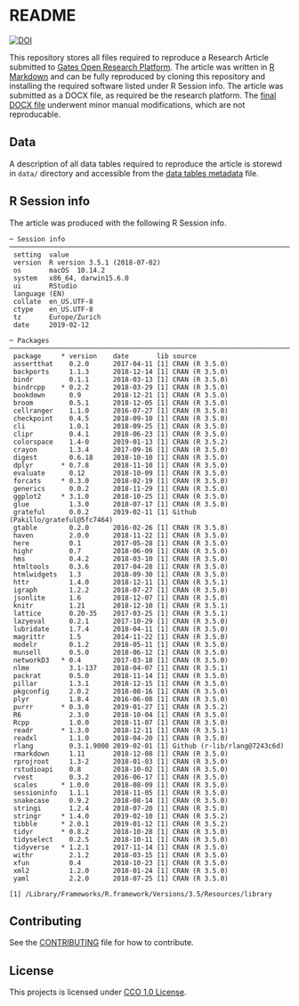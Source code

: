 # README

[![DOI](https://zenodo.org/badge/DOI/10.5281/zenodo.2562836.svg)](https://doi.org/10.5281/zenodo.2562836)

This repository stores all files required to reproduce a Research Article submitted to [Gates Open Research Platform](https://gatesopenresearch.org/). The article was written in [R Markdown](https://rmarkdown.rstudio.com/) and can be fully reproduced by cloning this repository and installing the required software listed under R Session info. The article was submitted as a DOCX file, as required be the research platform. The [final DOCX file]() underwent minor manual modifications, which are not reproducable. 

## Data

A description of all data tables required to reproduce the article is storewd in `data/` directory and accessible from the [data tables metadata](data/chp_article_data_tables_metadata.md) file.

## R Session info

The article was produced with the following R Session info.

    ─ Session info ──────────────────────────────────────────────────────────────────────────────────────
     setting  value                       
     version  R version 3.5.1 (2018-07-02)
     os       macOS  10.14.2              
     system   x86_64, darwin15.6.0        
     ui       RStudio                     
     language (EN)                        
     collate  en_US.UTF-8                 
     ctype    en_US.UTF-8                 
     tz       Europe/Zurich               
     date     2019-02-12                  
    
    ─ Packages ──────────────────────────────────────────────────────────────────────────────────────────
     package     * version    date       lib source                           
     assertthat    0.2.0      2017-04-11 [1] CRAN (R 3.5.0)                   
     backports     1.1.3      2018-12-14 [1] CRAN (R 3.5.0)                   
     bindr         0.1.1      2018-03-13 [1] CRAN (R 3.5.0)                   
     bindrcpp    * 0.2.2      2018-03-29 [1] CRAN (R 3.5.0)                   
     bookdown      0.9        2018-12-21 [1] CRAN (R 3.5.0)                   
     broom         0.5.1      2018-12-05 [1] CRAN (R 3.5.0)                   
     cellranger    1.1.0      2016-07-27 [1] CRAN (R 3.5.0)                   
     checkpoint    0.4.5      2018-09-10 [1] CRAN (R 3.5.0)                   
     cli           1.0.1      2018-09-25 [1] CRAN (R 3.5.0)                   
     clipr         0.4.1      2018-06-23 [1] CRAN (R 3.5.0)                   
     colorspace    1.4-0      2019-01-13 [1] CRAN (R 3.5.2)                   
     crayon        1.3.4      2017-09-16 [1] CRAN (R 3.5.0)                   
     digest        0.6.18     2018-10-10 [1] CRAN (R 3.5.0)                   
     dplyr       * 0.7.8      2018-11-10 [1] CRAN (R 3.5.0)                   
     evaluate      0.12       2018-10-09 [1] CRAN (R 3.5.0)                   
     forcats     * 0.3.0      2018-02-19 [1] CRAN (R 3.5.0)                   
     generics      0.0.2      2018-11-29 [1] CRAN (R 3.5.0)                   
     ggplot2     * 3.1.0      2018-10-25 [1] CRAN (R 3.5.0)                   
     glue          1.3.0      2018-07-17 [1] CRAN (R 3.5.0)                   
     grateful      0.0.2      2019-02-11 [1] Github (Pakillo/grateful@5fc7464)
     gtable        0.2.0      2016-02-26 [1] CRAN (R 3.5.0)                   
     haven         2.0.0      2018-11-22 [1] CRAN (R 3.5.0)                   
     here          0.1        2017-05-28 [1] CRAN (R 3.5.0)                   
     highr         0.7        2018-06-09 [1] CRAN (R 3.5.0)                   
     hms           0.4.2      2018-03-10 [1] CRAN (R 3.5.0)                   
     htmltools     0.3.6      2017-04-28 [1] CRAN (R 3.5.0)                   
     htmlwidgets   1.3        2018-09-30 [1] CRAN (R 3.5.0)                   
     httr          1.4.0      2018-12-11 [1] CRAN (R 3.5.1)                   
     igraph        1.2.2      2018-07-27 [1] CRAN (R 3.5.0)                   
     jsonlite      1.6        2018-12-07 [1] CRAN (R 3.5.0)                   
     knitr         1.21       2018-12-10 [1] CRAN (R 3.5.1)                   
     lattice       0.20-35    2017-03-25 [1] CRAN (R 3.5.1)                   
     lazyeval      0.2.1      2017-10-29 [1] CRAN (R 3.5.0)                   
     lubridate     1.7.4      2018-04-11 [1] CRAN (R 3.5.0)                   
     magrittr      1.5        2014-11-22 [1] CRAN (R 3.5.0)                   
     modelr        0.1.2      2018-05-11 [1] CRAN (R 3.5.0)                   
     munsell       0.5.0      2018-06-12 [1] CRAN (R 3.5.0)                   
     networkD3   * 0.4        2017-03-18 [1] CRAN (R 3.5.0)                   
     nlme          3.1-137    2018-04-07 [1] CRAN (R 3.5.1)                   
     packrat       0.5.0      2018-11-14 [1] CRAN (R 3.5.0)                   
     pillar        1.3.1      2018-12-15 [1] CRAN (R 3.5.0)                   
     pkgconfig     2.0.2      2018-08-16 [1] CRAN (R 3.5.0)                   
     plyr          1.8.4      2016-06-08 [1] CRAN (R 3.5.0)                   
     purrr       * 0.3.0      2019-01-27 [1] CRAN (R 3.5.2)                   
     R6            2.3.0      2018-10-04 [1] CRAN (R 3.5.0)                   
     Rcpp          1.0.0      2018-11-07 [1] CRAN (R 3.5.0)                   
     readr       * 1.3.0      2018-12-11 [1] CRAN (R 3.5.1)                   
     readxl        1.1.0      2018-04-20 [1] CRAN (R 3.5.0)                   
     rlang         0.3.1.9000 2019-02-01 [1] Github (r-lib/rlang@7243c6d)     
     rmarkdown     1.11       2018-12-08 [1] CRAN (R 3.5.0)                   
     rprojroot     1.3-2      2018-01-03 [1] CRAN (R 3.5.0)                   
     rstudioapi    0.8        2018-10-02 [1] CRAN (R 3.5.0)                   
     rvest         0.3.2      2016-06-17 [1] CRAN (R 3.5.0)                   
     scales      * 1.0.0      2018-08-09 [1] CRAN (R 3.5.0)                   
     sessioninfo   1.1.1      2018-11-05 [1] CRAN (R 3.5.0)                   
     snakecase     0.9.2      2018-08-14 [1] CRAN (R 3.5.0)                   
     stringi       1.2.4      2018-07-20 [1] CRAN (R 3.5.0)                   
     stringr     * 1.4.0      2019-02-10 [1] CRAN (R 3.5.2)                   
     tibble      * 2.0.1      2019-01-12 [1] CRAN (R 3.5.2)                   
     tidyr       * 0.8.2      2018-10-28 [1] CRAN (R 3.5.0)                   
     tidyselect    0.2.5      2018-10-11 [1] CRAN (R 3.5.0)                   
     tidyverse   * 1.2.1      2017-11-14 [1] CRAN (R 3.5.0)                   
     withr         2.1.2      2018-03-15 [1] CRAN (R 3.5.0)                   
     xfun          0.4        2018-10-23 [1] CRAN (R 3.5.0)                   
     xml2          1.2.0      2018-01-24 [1] CRAN (R 3.5.0)                   
     yaml          2.2.0      2018-07-25 [1] CRAN (R 3.5.0)                   
    
    [1] /Library/Frameworks/R.framework/Versions/3.5/Resources/library

## Contributing

See the [CONTRIBUTING](CONTRIBUTING.md) file for how to contribute.

## License

This projects is licensed under [CCO 1.0 License](LICENSE.md). 